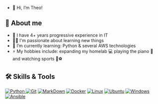 - 👋 Hi, I’m Theo!

## 👀  About me
- 💼 I have 4+ years progressive experience in IT
- 🧑‍💻 I'm passionate about learning new things
- 🌱 I’m currently learning: Python & several AWS technologies
- :zap: My hobbies include: expanding my homelab 💻 playing the piano 🎹 and watching sports 🏈⚽


## 🛠️ Skills & Tools

<a href="https://www.python.org" target="_blank">
    <img alt="Python" src="https://img.shields.io/badge/Python%20-%2314354C.svg?style=plastic&logo=python&logoColor=white">
  </a>
  <a href="#"><img alt="Git" src="https://img.shields.io/badge/Git%20-%23F05033.svg?style=plastic&logo=git&logoColor=white"></a>
  <a href="#"><img alt="MarkDown" src="https://img.shields.io/badge/Markdown-000000?style=plastic&logo=markdown&logoColor=white"></a>
  <a href="#"><img alt="Docker" src="https://img.shields.io/badge/Docker-2CA5E0?style=plastic&logo=docker&logoColor=white"></a>
  <a href="#"><img alt="Linux" src="https://img.shields.io/badge/Linux-FCC624?style=plastic&logo=linux&logoColor=black"></a>
  <a href="#"><img alt="Ubuntu" src="https://img.shields.io/badge/Ubuntu-23F05033?style=plastic&logo=ubuntu&logoColor=white"></a>
  <a href="#"><img alt="Windows" src="https://img.shields.io/badge/Windows-0078D6?style=plastic&logo=windows&logoColor=white"></a>
  <a href="#"><img alt="Ansible" src="https://img.shields.io/badge/Ansible%20-%23F05033.svg?style=plastic&logo=ansible&logoColor=white"></a>

